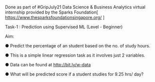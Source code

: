 Done as part of #GripJuly21 Data Science & Business Analytics virtual internship provided by the Sparks Foundation[ https://www.thesparksfoundationsingapore.org/ ]

Task-1 : Prediction using Supervised ML (Level - Beginner)

Aim:

● Predict the percentage of an student based on the no. of study hours.

● This is a simple linear regression task as it involves just 2 variables.

● Data can be found at http://bit.ly/w-data

● What will be predicted score if a student studies for 9.25 hrs/ day?

